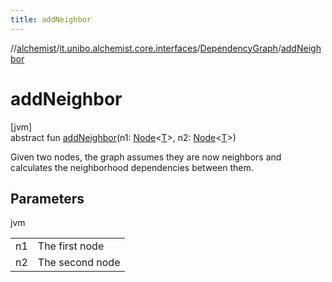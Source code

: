 ```yaml
---
title: addNeighbor
---
```

//[alchemist](../../../index.html)/[it.unibo.alchemist.core.interfaces](../index.html)/[DependencyGraph](index.html)/[addNeighbor](add-neighbor.html)



# addNeighbor



[jvm]\
abstract fun [addNeighbor](add-neighbor.html)(n1: [Node](../../it.unibo.alchemist.model.interfaces/-node/index.html)<[T](../../it.unibo.alchemist.boundary.interfaces/-output-monitor/index.html)>, n2: [Node](../../it.unibo.alchemist.model.interfaces/-node/index.html)<[T](../../it.unibo.alchemist.boundary.interfaces/-output-monitor/index.html)>)



Given two nodes, the graph assumes they are now neighbors and calculates the neighborhood dependencies between them.



## Parameters


jvm

| | |
|---|---|
| n1 | The first node |
| n2 | The second node |




